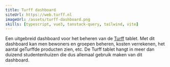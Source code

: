 ```yaml
---
title: Turff dashboard
siteUrl: https://web.turff.nl
imageUrl: /assets/turff-dashboard.png
skills: [typescript, vue3, tanstack-query, tailwind, vite]
---
```


Een uitgebreid dashboard voor het beheren van de [Turff](https://turff.nl) tablet. Met dit dashboard kan men bewoners en groepen beheren, kosten verrekenen, het aantal geTurffde producten zien, etc.
De Turff tablet hangt in meer dan duizend studentenhuizen die dus allemaal gebruik maken van dit dashboard.
